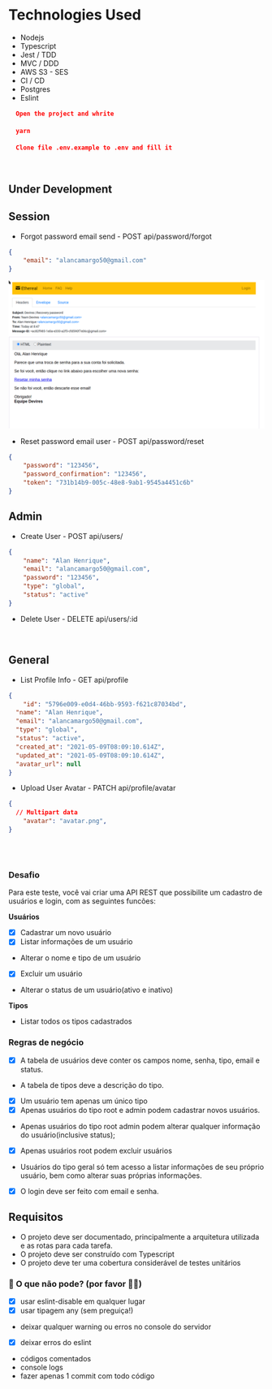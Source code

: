 # Technologies Used

- Nodejs
- Typescript
- Jest / TDD
- MVC / DDD
- AWS S3 - SES
- CI / CD
- Postgres
- Eslint

```json
  Open the project and whrite

  yarn

  Clone file .env.example to .env and fill it
```

<br />

## Under Development

## Session
- Forgot password email send - POST api/password/forgot
```json
{
	"email": "alancamargo50@gmail.com"
}
```
![Print App](./assets/email.png)

- Reset password email user - POST api/password/reset
```json
{
	"password": "123456",
	"password_confirmation": "123456",
	"token": "731b14b9-005c-48e8-9ab1-9545a4451c6b"
}
```

## Admin
- Create User - POST api/users/
```json
{
	"name": "Alan Henrique",
	"email": "alancamargo50@gmail.com",
	"password": "123456",
	"type": "global",
	"status": "active"
}
```
- Delete User - DELETE api/users/:id

<br />

## General
- List Profile Info - GET api/profile
```json
{
	"id": "5796e009-e0d4-46bb-9593-f621c87034bd",
  "name": "Alan Henrique",
  "email": "alancamargo50@gmail.com",
  "type": "global",
  "status": "active",
  "created_at": "2021-05-09T08:09:10.614Z",
  "updated_at": "2021-05-09T08:09:10.614Z",
  "avatar_url": null
}
```

- Upload User Avatar - PATCH api/profile/avatar
```json
{
  // Multipart data
	"avatar": "avatar.png",
}
```
<br />
<br />

### Desafio

Para este teste, você vai criar uma API REST que possibilite um cadastro de usuários e login, com as seguintes funcões:


**Usuários**
- [X] Cadastrar um novo usuário
- [X] Listar informações de um usuário
- Alterar o nome e tipo de um usuário
- [X] Excluir um usuário
- Alterar o status de um usuário(ativo e inativo)

**Tipos**
- Listar todos os tipos cadastrados



### Regras de negócio
- [X] A tabela de usuários deve conter os campos nome, senha, tipo, email e status.
- A tabela de tipos deve a descrição do tipo.
- [X] Um usuário tem apenas um único tipo
- [X] Apenas usuários do tipo root e admin podem cadastrar novos usuários.
- Apenas usuários do tipo root admin podem alterar qualquer informação do usuário(inclusive status);
- [X] Apenas usuários root podem excluir usuários
- Usuários do tipo geral só tem acesso a listar informações de seu próprio usuário, bem como alterar suas próprias informações.
- [X] O login deve ser feito com email e senha.



## Requisitos
- O projeto deve ser documentado, principalmente a arquitetura utilizada e as rotas para cada tarefa.
- O projeto deve ser construído com Typescript
- O projeto deve ter uma cobertura considerável de testes unitários

### 🚫 O que não pode? (por favor 🙏😂)

- [X] usar eslint-disable em qualquer lugar
- [X] usar tipagem any (sem preguiça!)
- deixar qualquer warning ou erros no console do servidor
- [X] deixar erros do eslint
- códigos comentados
- console logs
- fazer apenas 1 commit com todo código
